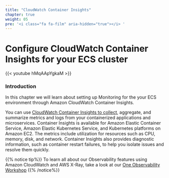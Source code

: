```yaml
---
title: "CloudWatch Container Insights"
chapter: true
weight: 05
pre: '<i class="fa fa-film" aria-hidden="true"></i> '
---
```


# Configure CloudWatch Container Insights for your ECS cluster

{{< youtube hMqAApYgkaM >}}

### Introduction

In this chapter we will learn about setting up Monitoring for the your ECS environment through Amazon CloudWatch Container Insights.

You can use [CloudWatch Container Insights to collect](https://docs.aws.amazon.com/AmazonECS/latest/developerguide/cloudwatch-container-insights.html), aggregate, and summarize metrics and logs from your containerized applications and microservices. Container Insights is available for Amazon Elastic Container Service, Amazon Elastic Kubernetes Service, and Kubernetes platforms on Amazon EC2. The metrics include utilization for resources such as CPU, memory, disk, and network. Container Insights also provides diagnostic information, such as container restart failures, to help you isolate issues and resolve them quickly.

{{% notice tip%}}
To learn all about our Observability features using Amazon CloudWatch and AWS X-Ray, take a look at our [One Observability Workshop](https://observability.workshop.aws)
{{% /notice%}}
